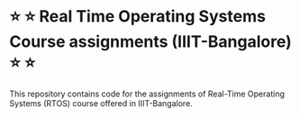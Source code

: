 # :star: :star: Real Time Operating Systems Course assignments (IIIT-Bangalore) :star: :star:
This repository contains code for the assignments of Real-Time Operating Systems (RTOS) course offered in IIIT-Bangalore.
